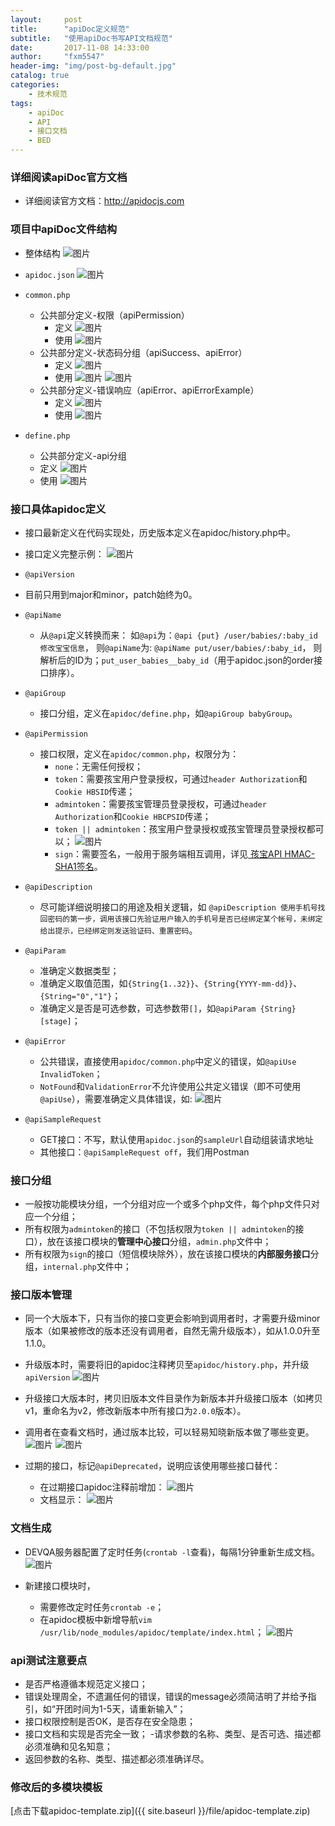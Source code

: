 ```yaml
---
layout:     post
title:      "apiDoc定义规范"
subtitle:   "使用apiDoc书写API文档规范"
date:       2017-11-08 14:33:00
author:     "fxm5547"
header-img: "img/post-bg-default.jpg"
catalog: true
categories:
    - 技术规范
tags:
    - apiDoc
    - API
    - 接口文档
    - BED
---
```


 
### 详细阅读apiDoc官方文档
- 详细阅读官方文档：http://apidocjs.com


### 项目中apiDoc文件结构
- 整体结构
 ![图片](https://dn-coding-net-production-pp.qbox.me/40f4702d-0b3c-4c6e-8583-cefb5e7f9bec.png) 

- `apidoc.json`
 ![图片](https://dn-coding-net-production-pp.qbox.me/52ccda25-2657-4941-827f-9880abd70947.png) 

- `common.php`
  - 公共部分定义-权限（apiPermission）
    - 定义
 ![图片](https://dn-coding-net-production-pp.qbox.me/04618725-457e-417d-a428-68735221080c.png) 
    - 使用
     ![图片](https://dn-coding-net-production-pp.qbox.me/0c8ad25f-2168-42b6-bc12-af039750f659.png) 
  - 公共部分定义-状态码分组（apiSuccess、apiError）
    - 定义
 ![图片](https://dn-coding-net-production-pp.qbox.me/63afaa67-2759-42ec-a9b0-fe5b8a43ecb9.png) 
    - 使用
 ![图片](https://dn-coding-net-production-pp.qbox.me/a4bccc4f-5d1a-4975-8fe1-06059d5cb20d.png) 
 ![图片](https://dn-coding-net-production-pp.qbox.me/b25cbacf-1190-48d8-8adc-bb41762c122e.png) 
  - 公共部分定义-错误响应（apiError、apiErrorExample）
    - 定义
 ![图片](https://dn-coding-net-production-pp.qbox.me/931d2e77-a353-4efa-8ecb-b4e763be8a04.png) 
    - 使用
 ![图片](https://dn-coding-net-production-pp.qbox.me/e56365d6-5900-4561-92ff-ea270405daa6.png) 

- `define.php`
  -  公共部分定义-api分组
    - 定义
 ![图片](https://dn-coding-net-production-pp.qbox.me/ccedc23a-9648-4e08-b56d-084f24c4454b.png) 
    - 使用
 ![图片](https://dn-coding-net-production-pp.qbox.me/5c49a0c8-cb2d-44de-b053-f4dc6ed36c01.png) 


### 接口具体apidoc定义
- 接口最新定义在代码实现处，历史版本定义在apidoc/history.php中。
- 接口定义完整示例：
 ![图片](https://dn-coding-net-production-pp.qbox.me/4256566c-53e0-42c7-9d62-22bf4a9d03bf.png) 

-  `@apiVersion`
  - 目前只用到major和minor，patch始终为0。

- `@apiName`
  - 从`@api`定义转换而来：
   如`@api`为：`@api {put} /user/babies/:baby_id 修改宝宝信息`，
  则`@apiName`为: `@apiName put/user/babies/:baby_id`，
  则解析后的ID为；`put_user_babies__baby_id`（用于apidoc.json的order接口排序）。

- `@apiGroup`
  - 接口分组，定义在`apidoc/define.php`，如`@apiGroup babyGroup`。

- `@apiPermission`
  - 接口权限，定义在`apidoc/common.php`，权限分为：
    - `none`：无需任何授权；
    - `token`：需要孩宝用户登录授权，可通过`header Authorization`和`Cookie HBSID`传递；
    - `admintoken`：需要孩宝管理员登录授权，可通过`header Authorization`和`Cookie HBCPSID`传递；
    - `token || admintoken`：孩宝用户登录授权或孩宝管理员登录授权都可以；
 ![图片](https://dn-coding-net-production-pp.qbox.me/77264ae7-c1a2-4d35-98a5-a57b61c4046e.png) 
    - `sign`：需要签名，一般用于服务端相互调用，详见[ 孩宝API HMAC-SHA1签名](https://hbtown.worktile.com/drive/58f07f338341595437be627f/58f07f338341595437be62a9)。

- `@apiDescription`
  - 尽可能详细说明接口的用途及相关逻辑，如
  `@apiDescription 使用手机号找回密码的第一步，调用该接口先验证用户输入的手机号是否已经绑定某个帐号，未绑定给出提示，已经绑定则发送验证码、重置密码`。

- `@apiParam`
  - 准确定义数据类型；
  - 准确定义取值范围，如`{String{1..32}}`、`{String{YYYY-mm-dd}}`、`{String="0","1"}`；
  - 准确定义是否是可选参数，可选参数带`[]`，如`@apiParam {String} [stage]`；

- `@apiError`
  - 公共错误，直接使用`apidoc/common.php`中定义的错误，如`@apiUse InvalidToken`；
  - `NotFound`和`ValidationError`不允许使用公共定义错误（即不可使用`@apiUse`），需要准确定义具体错误，如:
 ![图片](https://dn-coding-net-production-pp.qbox.me/3fc05175-2708-427d-ac62-a6d4d5cea332.png) 

- `@apiSampleRequest`
  - GET接口：不写，默认使用`apidoc.json`的`sampleUrl`自动组装请求地址
  - 其他接口：`@apiSampleRequest off`，我们用Postman


### 接口分组
- 一般按功能模块分组，一个分组对应一个或多个php文件，每个php文件只对应一个分组；
- 所有权限为`admintoken`的接口（不包括权限为`token || admintoken`的接口），放在该接口模块的**管理中心接口**分组，`admin.php`文件中；
- 所有权限为`sign`的接口（短信模块除外），放在该接口模块的**内部服务接口**分组，`internal.php`文件中；


### 接口版本管理
- 同一个大版本下，只有当你的接口变更会影响到调用者时，才需要升级minor版本（如果被修改的版本还没有调用者，自然无需升级版本），如从1.0.0升至1.1.0。

- 升级版本时，需要将旧的apidoc注释拷贝至`apidoc/history.php`，并升级`apiVersion`
 ![图片](https://dn-coding-net-production-pp.qbox.me/2cb483b4-6c30-4a47-8eae-dd0df6415845.png) 

- 升级接口大版本时，拷贝旧版本文件目录作为新版本并升级接口版本（如拷贝v1，重命名为v2，修改新版本中所有接口为`2.0.0`版本）。

- 调用者在查看文档时，通过版本比较，可以轻易知晓新版本做了哪些变更。
 ![图片](https://dn-coding-net-production-pp.qbox.me/47958c75-6368-4034-8779-5c91b8317169.png) 
 ![图片](https://dn-coding-net-production-pp.qbox.me/3f1e483e-d9d0-4ff6-adc6-7e238c08f8bb.png) 

- 过期的接口，标记`@apiDeprecated`，说明应该使用哪些接口替代：
  - 在过期接口apidoc注释前增加：
 ![图片](https://dn-coding-net-production-pp.qbox.me/e078b65e-f246-4b1b-8777-ada84b4b6844.png) 
  - 文档显示：
 ![图片](https://dn-coding-net-production-pp.qbox.me/2671d908-fbcb-4f39-8042-1b1812941b0d.png) 


### 文档生成
- DEVQA服务器配置了定时任务(`crontab -l`查看)，每隔1分钟重新生成文档。
 ![图片](https://dn-coding-net-production-pp.qbox.me/5bf5d8c4-1d33-447c-9ae3-c2b7ed073ef9.png) 

- 新建接口模块时，
  - 需要修改定时任务`crontab -e`；
  - 在apidoc模板中新增导航`vim /usr/lib/node_modules/apidoc/template/index.html`；
 ![图片](https://dn-coding-net-production-pp.qbox.me/16ba3ef9-41e8-4c23-9992-0ad38b28dc10.png)


### api测试注意要点
- 是否严格遵循本规范定义接口；
- 错误处理周全，不遗漏任何的错误，错误的message必须简洁明了并给予指引，如“开团时间为1-5天，请重新输入”；
- 接口权限控制是否OK，是否存在安全隐患；
- 接口文档和实现是否完全一致；
-请求参数的名称、类型、是否可选、描述都必须准确和见名知意；
- 返回参数的名称、类型、描述都必须准确详尽。

### 修改后的多模块模板
[点击下载apidoc-template.zip]({{ site.baseurl }}/file/apidoc-template.zip)
